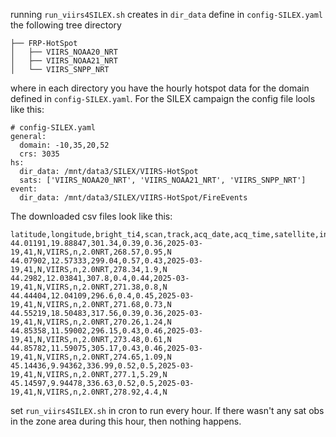 running `run_viirs4SILEX.sh` creates in `dir_data` define in `config-SILEX.yaml` the following tree directory
```
├── FRP-HotSpot
│   ├── VIIRS_NOAA20_NRT
│   ├── VIIRS_NOAA21_NRT
│   └── VIIRS_SNPP_NRT
```
where in each directory you have the hourly hotspot data for the domain defined in `config-SILEX.yaml`.
For the SILEX campaign the config file lools like this:
```
# config-SILEX.yaml
general:
  domain: -10,35,20,52
  crs: 3035
hs:
  dir_data: /mnt/data3/SILEX/VIIRS-HotSpot
  sats: ['VIIRS_NOAA20_NRT', 'VIIRS_NOAA21_NRT', 'VIIRS_SNPP_NRT']
event:
  dir_data: /mnt/data3/SILEX/VIIRS-HotSpot/FireEvents
```
The downloaded csv files look like this:
```
latitude,longitude,bright_ti4,scan,track,acq_date,acq_time,satellite,instrument,confidence,version,bright_ti5,frp,daynight
44.01191,19.88847,301.34,0.39,0.36,2025-03-19,41,N,VIIRS,n,2.0NRT,268.57,0.95,N
44.07902,12.57333,299.04,0.57,0.43,2025-03-19,41,N,VIIRS,n,2.0NRT,278.34,1.9,N
44.2982,12.03841,307.8,0.4,0.44,2025-03-19,41,N,VIIRS,n,2.0NRT,271.38,0.8,N
44.44404,12.04109,296.6,0.4,0.45,2025-03-19,41,N,VIIRS,n,2.0NRT,271.68,0.73,N
44.55219,18.50483,317.56,0.39,0.36,2025-03-19,41,N,VIIRS,n,2.0NRT,270.26,1.24,N
44.85358,11.59002,296.15,0.43,0.46,2025-03-19,41,N,VIIRS,n,2.0NRT,273.48,0.61,N
44.85782,11.59075,305.17,0.43,0.46,2025-03-19,41,N,VIIRS,n,2.0NRT,274.65,1.09,N
45.14436,9.94362,336.99,0.52,0.5,2025-03-19,41,N,VIIRS,n,2.0NRT,277.1,5.29,N
45.14597,9.94478,336.63,0.52,0.5,2025-03-19,41,N,VIIRS,n,2.0NRT,278.92,4.4,N
```
set `run_viirs4SILEX.sh` in cron to run every hour. If there wasn't any sat obs in the zone area during this hour, then nothing happens.
